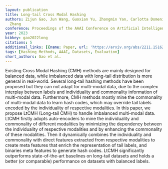 ```yaml
---
layout: publication
title: Long-tail Cross Modal Hashing
authors: Zijun Gao, Jun Wang, Guoxian Yu, Zhongmin Yan, Carlotta Domeniconi, Jinglin
  Zhang
conference: Proceedings of the AAAI Conference on Artificial Intelligence
year: 2023
bibkey: gao2022long
citations: 5
additional_links: [{name: Paper, url: 'https://arxiv.org/abs/2211.15162'}]
tags: [Hashing Methods, AAAI, Datasets, Evaluation]
short_authors: Gao et al.
---
```

Existing Cross Modal Hashing (CMH) methods are mainly designed for balanced
data, while imbalanced data with long-tail distribution is more general in
real-world. Several long-tail hashing methods have been proposed but they can
not adapt for multi-modal data, due to the complex interplay between labels and
individuality and commonality information of multi-modal data. Furthermore, CMH
methods mostly mine the commonality of multi-modal data to learn hash codes,
which may override tail labels encoded by the individuality of respective
modalities. In this paper, we propose LtCMH (Long-tail CMH) to handle
imbalanced multi-modal data. LtCMH firstly adopts auto-encoders to mine the
individuality and commonality of different modalities by minimizing the
dependency between the individuality of respective modalities and by enhancing
the commonality of these modalities. Then it dynamically combines the
individuality and commonality with direct features extracted from respective
modalities to create meta features that enrich the representation of tail
labels, and binaries meta features to generate hash codes. LtCMH significantly
outperforms state-of-the-art baselines on long-tail datasets and holds a better
(or comparable) performance on datasets with balanced labels.